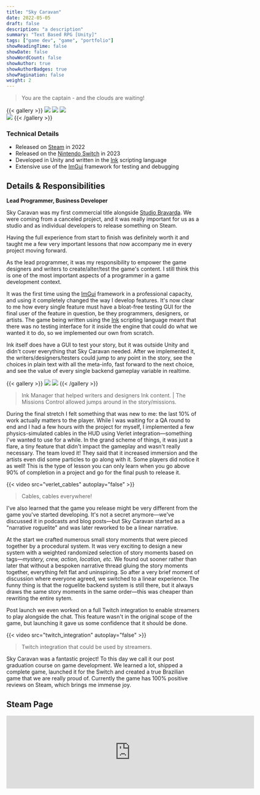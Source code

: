 ```yaml
---
title: "Sky Caravan"
date: 2022-05-05
draft: false
description: "a description"
summary: "Text Based RPG [Unity]"
tags: ["game dev", "game", "portfolio"]
showReadingTime: false
showDate: false
showWordCount: false
showAuthor: true
showAuthorBadges: true
showPagination: false
weight: 2
---
```


> You are the captain - and the clouds are waiting!

{{< gallery >}}
  <img src="a1.png" class="grid-w33" />
  <img src="a2.png" class="grid-w33" /> 
  <img src="a3.png" class="grid-w33" />   
  <img src="a4.png" class="grid-w33" />
{{< /gallery >}}

### Technical Details

- Released on [Steam](https://store.steampowered.com/app/1792270/Sky_Caravan/) in 2022
- Released on the [Nintendo Switch](https://www.nintendo.com/us/store/products/sky-caravan-switch/) in 2023 
- Developed in Unity and written in the [Ink](https://github.com/inkle/ink) scripting language
- Extensive use of the [ImGui](https://github.com/ocornut/imgui) framework for testing and debugging

## Details & Responsibilities

**Lead Programmer, Business Developer**

Sky Caravan was my first commercial title alongside [Studio Bravarda](https://studiobravarda.com/). We were coming from a canceled project, and it was really important for us as a studio and as individual developers to release something on Steam.

Having the full experience from start to finish was definitely worth it and taught me a few very important lessons that now accompany me in every project moving forward.

As the lead programmer, it was my responsibility to empower the game designers and writers to create/alter/test the game's content. I still think this is one of the most important aspects of a programmer in a game development context. 

It was the first time using the [ImGui](https://github.com/ocornut/imgui) framework in a professional capacity, and using it completely changed the way I develop features. It's now clear to me how every single feature must have a bloat-free testing GUI for the final user of the feature in question, be they programmers, designers, or artists. The game being written using the [Ink](https://github.com/inkle/ink) scripting language meant that there was no testing interface for it inside the engine that could do what we wanted it to do, so we implemented our own from scratch. 

Ink itself does have a GUI to test your story, but it was outside Unity and didn't cover everything that Sky Caravan needed. After we implemented it, the writers/designers/testers could jump to any point in the story, see the choices in plain text with all the meta-info, fast forward to the next choice, and see the value of every single backend gameplay variable in realtime.

{{< gallery >}}
  <img src="imgui_1.png" class="grid-w50" />
  <img src="imgui_2.png" class="grid-w50" /> 
{{< /gallery >}}

> Ink Manager that helped writers and designers Ink content. | 
> The Missions Control allowed jumps around in the story/missions.

During the final stretch I felt something that was new to me: the last 10% of work actually matters to the player. While I was waiting for a QA round to end and I had a few hours with the project for myself, I implemented a few physics-simulated cables in the HUD using Verlet integration—something I've wanted to use for a while. In the grand scheme of things, it was just a flare, a tiny feature that didn't impact the gameplay and wasn't really necessary. The team loved it! They said that it increased immersion and the artists even did some particles to go along with it. Some players did notice it as well! This is the type of lesson you can only learn when you go above 90% of completion in a project and go for the final push to release it.

{{< video src="verlet_cables" autoplay="false" >}}

> Cables, cables everywhere!

I've also learned that the game you release might be very different from the game you've started developing. It's not a secret anymore—we've discussed it in podcasts and blog posts—but Sky Caravan started as a "narrative roguelite" and was later reworked to be a linear narrative. 

At the start we crafted numerous small story moments that were pieced together by a procedural system. It was very exciting to design a new system with a weighted randomized selection of story moments based on tags—*mystery, crew, action, location, etc*. We found out sooner rather than later that without a bespoken narrative thread gluing the story moments together, everything felt flat and uninspiring. So after a very brief moment of discussion where everyone agreed, we switched to a linear experience. The funny thing is that the roguelite backend system is still there, but it always draws the same story moments in the same order—this was cheaper than rewriting the entire sytem.

Post launch we even worked on a full Twitch integration to enable streamers to play alongside the chat. This feature wasn't in the original scope of the game, but launching it gave us some confidence that it should be done.

{{< video src="twitch_integration" autoplay="false" >}}

> Twitch integration that could be used by streamers.

Sky Caravan was a fantastic project! To this day we call it our post graduation course on game development. We learned a lot, shipped a complete game, launched it for the Switch and created a true Brazilian game that we are really proud of. Currently the game has 100% positive reviews on Steam, which brings me immense joy.

## Steam Page 

<iframe src="https://store.steampowered.com/widget/1792270/" frameborder="0" width="646" height="190"></iframe>